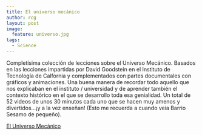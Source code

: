 ```yaml
---
title: El universo mecánico
author: rcg
layout: post
image:
  feature: universo.jpg
tags:
  - Science
---
```


Completísima colección de lecciones sobre el Universo Mecánico. Basados en las
lecciones impartidas por David Goodstein en el Instituto de Tecnología de
Calfornia y complementados con partes documentales con gráficos y animaciones.
Una buena manera de recordar todo aquello que nos explicaban en el instituto /
universidad y de aprender también el contexto histórico en el que se desarrollo
toda esa genialidad. Un total de 52 videos de unos 30 minutos cada uno que se
hacen muy amenos y divertidos...¡y a la vez enseñan! (Esto me recuerda a cuando
veía Barrio Sesamo de pequeño).

[El Universo Mecánico](http://abelgalois.blogspot.com/2009/07/el-universo-mecanico-mechanical.html)

